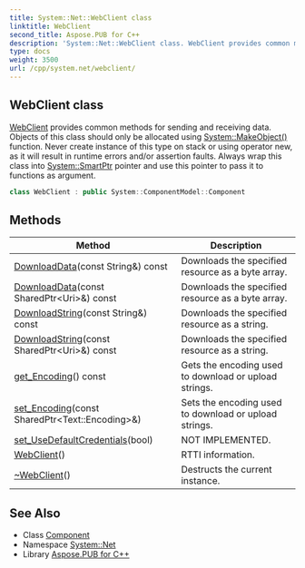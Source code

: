 ```yaml
---
title: System::Net::WebClient class
linktitle: WebClient
second_title: Aspose.PUB for C++
description: 'System::Net::WebClient class. WebClient provides common methods for sending and receiving data. Objects of this class should only be allocated using System::MakeObject() function. Never create instance of this type on stack or using operator new, as it will result in runtime errors and/or assertion faults. Always wrap this class into System::SmartPtr pointer and use this pointer to pass it to functions as argument in C++.'
type: docs
weight: 3500
url: /cpp/system.net/webclient/
---
```

## WebClient class


[WebClient](./) provides common methods for sending and receiving data. Objects of this class should only be allocated using [System::MakeObject()](../../system/makeobject/) function. Never create instance of this type on stack or using operator new, as it will result in runtime errors and/or assertion faults. Always wrap this class into [System::SmartPtr](../../system/smartptr/) pointer and use this pointer to pass it to functions as argument.

```cpp
class WebClient : public System::ComponentModel::Component
```

## Methods

| Method | Description |
| --- | --- |
| [DownloadData](./downloaddata/)(const String\&) const | Downloads the specified resource as a byte array. |
| [DownloadData](./downloaddata/)(const SharedPtr\<Uri\>\&) const | Downloads the specified resource as a byte array. |
| [DownloadString](./downloadstring/)(const String\&) const | Downloads the specified resource as a string. |
| [DownloadString](./downloadstring/)(const SharedPtr\<Uri\>\&) const | Downloads the specified resource as a string. |
| [get_Encoding](./get_encoding/)() const | Gets the encoding used to download or upload strings. |
| [set_Encoding](./set_encoding/)(const SharedPtr\<Text::Encoding\>\&) | Sets the encoding used to download or upload strings. |
| [set_UseDefaultCredentials](./set_usedefaultcredentials/)(bool) | NOT IMPLEMENTED. |
| [WebClient](./webclient/)() | RTTI information. |
| [~WebClient](./~webclient/)() | Destructs the current instance. |
## See Also

* Class [Component](../../system.componentmodel/component/)
* Namespace [System::Net](../)
* Library [Aspose.PUB for C++](../../)
